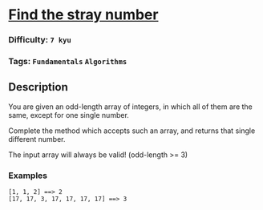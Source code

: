 # [Find the stray number](https://www.codewars.com/kata/57f609022f4d534f05000024)

### Difficulty: `7 kyu`

### Tags: `Fundamentals` `Algorithms`

## Description

You are given an odd-length array of integers, in which all of them are the same, except for one single number.

Complete the method which accepts such an array, and returns that single different number.

The input array will always be valid! (odd-length >= 3)

### Examples

```
[1, 1, 2] ==> 2
[17, 17, 3, 17, 17, 17, 17] ==> 3
```
